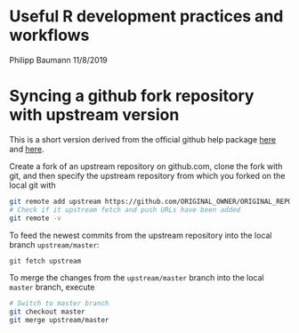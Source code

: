 Useful R development practices and workflows
================
Philipp Baumann
11/8/2019

# Syncing a github fork repository with upstream version

This is a short version derived from the official github help package
[here](https://help.github.com/en/github/collaborating-with-issues-and-pull-requests/configuring-a-remote-for-a-fork)
and
[here](https://help.github.com/en/github/collaborating-with-issues-and-pull-requests/syncing-a-fork).

Create a fork of an upstream repository on github.com, clone the fork
with git, and then specify the upstream repository from which you forked
on the local git
with

``` bash
git remote add upstream https://github.com/ORIGINAL_OWNER/ORIGINAL_REPOSITORY.git
# Check if it upstream fetch and push URLs have been added
git remote -v
```

To feed the newest commits from the upstream repository into the local
branch `upstream/master`:

``` bash
git fetch upstream
```

To merge the changes from the `upstream/master` branch into the local
`master` branch, execute

``` bash
# Switch to master branch
git checkout master
git merge upstream/master
```
